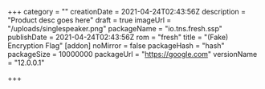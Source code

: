 +++
category = ""
creationDate = 2021-04-24T02:43:56Z
description = "Product desc goes here"
draft = true
imageUrl = "/uploads/singlespeaker.png"
packageName = "io.tns.fresh.ssp"
publishDate = 2021-04-24T02:43:56Z
rom = "fresh"
title = "(Fake) Encryption Flag"
[addon]
noMirror = false
packageHash = "hash"
packageSize = 10000000
packageUrl = "https://google.com"
versionName = "12.0.0.1"

+++
